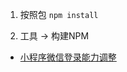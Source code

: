 

1. 按照包 `npm install`

2. 工具 -> 构建NPM


+ [小程序微信登录能力调整](https://developers.weixin.qq.com/community/develop/doc/0006026b3c83c0e244573a0025bc08)